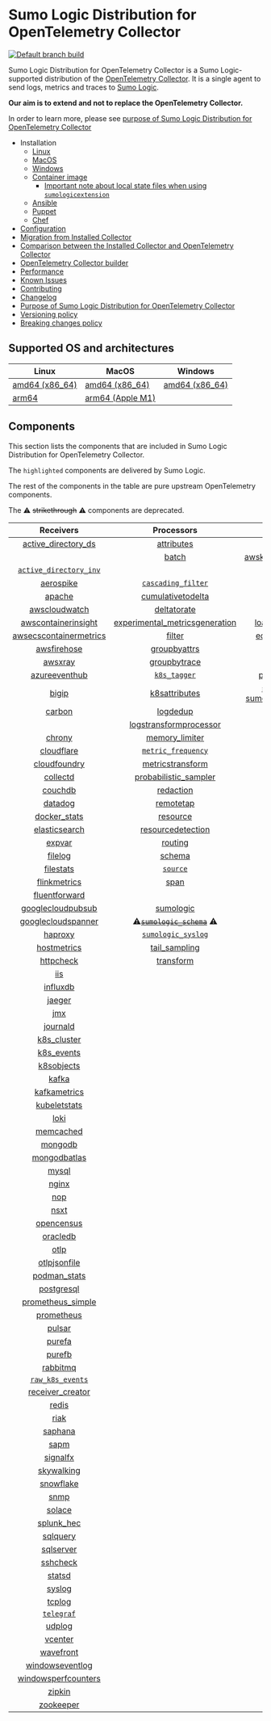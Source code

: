 # Sumo Logic Distribution for OpenTelemetry Collector

[![Default branch build](https://github.com/SumoLogic/sumologic-otel-collector/actions/workflows/dev_builds.yml/badge.svg)](https://github.com/SumoLogic/sumologic-otel-collector/actions/workflows/dev_builds.yml)

Sumo Logic Distribution for OpenTelemetry Collector is a Sumo Logic-supported distribution of the [OpenTelemetry Collector][otc_link].
It is a single agent to send logs, metrics and traces to [Sumo Logic][sumologic].

**Our aim is to extend and not to replace the OpenTelemetry Collector.**

In order to learn more, please see [purpose of Sumo Logic Distribution for OpenTelemetry Collector][purpose]

- Installation
  - [Linux][linux_installation]
  - [MacOS][macos_installation]
  - [Windows][windows_installation]
  - [Container image](/docs/installation.md#container-image)
    - [Important note about local state files when using `sumologicextension`](/docs/installation.md#important-note-about-local-state-files-when-using-sumologicextension)
  - [Ansible](/docs/installation.md#ansible)
  - [Puppet](/docs/installation.md#puppet)
  - [Chef](/docs/installation.md#chef)
- [Configuration](docs/configuration.md)
- [Migration from Installed Collector](docs/migration.md)
- [Comparison between the Installed Collector and OpenTelemetry Collector](docs/comparison.md)
- [OpenTelemetry Collector builder](./otelcolbuilder/README.md)
- [Performance]
- [Known Issues]
- [Contributing](./CONTRIBUTING.md)
- [Changelog](./CHANGELOG.md)
- [Purpose of Sumo Logic Distribution for OpenTelemetry Collector][purpose]
- [Versioning policy][versioning]
- [Breaking changes policy][breaking]

## Supported OS and architectures

| Linux                         | MacOS                         | Windows                     |
| ----------------------------- | ----------------------------- | --------------------------- |
| [amd64 (x86_64)][linux_amd64] | [amd64 (x86_64)][mac_amd64]   | [amd64 (x86_64)][win_amd64] |
| [arm64][linux_arm64]          | [arm64 (Apple M1)][mac_arm64] |                             |

## Components

This section lists the components that are included in Sumo Logic Distribution for OpenTelemetry Collector.

The `highlighted` components are delivered by Sumo Logic.

The rest of the components in the table are pure upstream OpenTelemetry components.

The ⚠️ ~~strikethrough~~ ⚠️ components are deprecated.

|                        Receivers                         |                          Processors                          |               Exporters                |                 Extensions                  |             Connectors              |
| :------------------------------------------------------: | :----------------------------------------------------------: | :------------------------------------: | :-----------------------------------------: | :---------------------------------: |
|     [active_directory_ds][activedirectorydsreceiver]     |              [attributes][attributesprocessor]               |         [awss3][awss3exporter]         |       [asapclient][asapauthextension]       |     [forward][forwardconnector]     |
|                                                          |                   [batch][batchprocessor]                    |          [awskinesisexporter]          |                                             |                                     |
|   [`active_directory_inv`][activedirectoryinvreceiver]   |                                                              |        [carbon][carbonexporter]        |                 [awsproxy]                  |       [count][countconnector]       |
|              [aerospike][aerospikereceiver]              |        [`cascading_filter`][cascadingfilterprocessor]        |         [debug][debugexporter]         |       [basicauth][basicauthextension]       |  [exceptions][exceptionsconnector]  |
|                 [apache][apachereceiver]                 |       [cumulativetodelta][cumulativetodeltaprocessor]        |          [file][fileexporter]          | [bearertokenauth][bearertokenauthextension] |    [failover][failoverconnector]    |
|          [awscloudwatch][awscloudwatchreceiver]          |             [deltatorate][deltatorateprocessor]              |         [kafka][kafkaexporter]         |           [db_storage][dbstorage]           |  [roundrobin][roundrobinconnector]  |
|    [awscontainerinsight][awscontainerinsightreceiver]    | [experimental_metricsgeneration][metricsgenerationprocessor] | [loadbalancing][loadbalancingexporter] |      [docker_observer][dockerobserver]      |     [routing][routingconnector]     |
| [awsecscontainermetrics][awsecscontainermetricsreceiver] |                  [filter][filterprocessor]                   |      [ecs_observer][ecsobserver]       |    [servicegraph][servicegraphconnector]    |                                     |
|            [awsfirehose][awsfirehosereceiver]            |            [groupbyattrs][groupbyattrsprocessor]             |          [otlp][otlpexporter]          |    [ecs_task_observer][ecstaskobserver]     | [spanmetrics][spanmetricsconnector] |
|                [awsxray][awsxrayreceiver]                |            [groupbytrace][groupbytraceprocessor]             |      [otlphttp][otlphttpexporter]      |         [file_storage][filestorage]         |                                     |
|          [azureeventhub][azureeventhubreceiver]          |                 [`k8s_tagger`][k8sprocessor]                 |    [prometheus][prometheusexporter]    |   [headerssetter][headerssetterextension]   |                                     |
|                  [bigip][bigipreceiver]                  |           [k8sattributes][k8sattributesprocessor]            |    [sumologic] [sumologicexporter]     |    [health_check][healthcheckextension]     |                                     |
|                 [carbon][carbonreceiver]                 |                [logdedup][logdedupprocessor]                 |        [syslog][syslogexporter]        |        [host_observer][hostobserver]        |                                     |
|                                                          |       [logstransformprocessor][logstransformprocessor]       |                                        |                                             |                                     |
|                 [chrony][chronyreceiver]                 |           [memory_limiter][memorylimiterprocessor]           |           [nop][nopexporter]           |       [http_forwarder][httpforwarder]       |                                     |
|             [cloudflare][cloudflarereceiver]             |        [`metric_frequency`][metricfrequencyprocessor]        |                                        |           [jaegerremotesampling]            |                                     |
|           [cloudfoundry][cloudfoundryreceiver]           |        [metricstransform][metricstransformprocessor]         |                                        |         [k8s_observer][k8sobserver]         |                                     |
|               [collectd][collectdreceiver]               |    [probabilistic_sampler][probabilisticsamplerprocessor]    |                                        |                                             |                                     |
|                [couchdb][couchdbreceiver]                |               [redaction][redactionprocessor]                |                                        |  [oauth2client][oauth2clientauthextension]  |                                     |
|                [datadog][datadogreceiver]                |               [remotetap][remotetapprocessor]                |                                        |          [oidc][oidcauthextension]          |                                     |
|           [docker_stats][dockerstatsreceiver]            |                [resource][resourceprocessor]                 |                                        |           [pprof][pprofextension]           |                                     |
|          [elasticsearch][elasticsearchreceiver]          |       [resourcedetection][resourcedetectionprocessor]        |                                        |       [sigv4auth][sigv4authextension]       |                                     |
|                 [expvar][expvarreceiver]                 |                 [routing][routingprocessor]                  |                                        |      [`sumologic`][sumologicextension]      |                                     |
|                [filelog][filelogreceiver]                |                  [schema][schemaprocessor]                   |                                        |          [zpages][zpagesextension]          |                                     |
|              [filestats][filestatsreceiver]              |                 [`source`][sourceprocessor]                  |                                        |                                             |                                     |
|           [flinkmetrics][flinkmetricsreceiver]           |                    [span][spanprocessor]                     |                                        |                                             |                                     |
|          [fluentforward][fluentforwardreceiver]          |                                                              |                                        |                                             |                                     |
|      [googlecloudpubsub][googlecloudpubsubreceiver]      |               [sumologic][sumologicprocessor]                |                                        |                                             |                                     |
|     [googlecloudspanner][googlecloudspannerreceiver]     |   ⚠️~~[`sumologic_schema`][sumologicschemaprocessor]~~ ⚠️    |                                        |                                             |                                     |
|                [haproxy][haproxyreceiver]                |        [`sumologic_syslog`][sumologicsyslogprocessor]        |                                        |                                             |                                     |
|            [hostmetrics][hostmetricsreceiver]            |            [tail_sampling][tailsamplingprocessor]            |                                        |                                             |                                     |
|              [httpcheck][httpcheckreceiver]              |               [transform][transformprocessor]                |                                        |                                             |                                     |
|                    [iis][iisreceiver]                    |                                                              |                                        |                                             |                                     |
|               [influxdb][influxdbreceiver]               |                                                              |                                        |                                             |                                     |
|                 [jaeger][jaegerreceiver]                 |                                                              |                                        |                                             |                                     |
|                    [jmx][jmxreceiver]                    |                                                              |                                        |                                             |                                     |
|               [journald][journaldreceiver]               |                                                              |                                        |                                             |                                     |
|            [k8s_cluster][k8sclusterreceiver]             |                                                              |                                        |                                             |                                     |
|             [k8s_events][k8seventsreceiver]              |                                                              |                                        |                                             |                                     |
|             [k8sobjects][k8sobjectsreceiver]             |                                                              |                                        |                                             |                                     |
|                  [kafka][kafkareceiver]                  |                                                              |                                        |                                             |                                     |
|           [kafkametrics][kafkametricsreceiver]           |                                                              |                                        |                                             |                                     |
|           [kubeletstats][kubeletstatsreceiver]           |                                                              |                                        |                                             |                                     |
|                   [loki][lokireceiver]                   |                                                              |                                        |                                             |                                     |
|              [memcached][memcachedreceiver]              |                                                              |                                        |                                             |                                     |
|                [mongodb][mongodbreceiver]                |                                                              |                                        |                                             |                                     |
|           [mongodbatlas][mongodbatlasreceiver]           |                                                              |                                        |                                             |                                     |
|                  [mysql][mysqlreceiver]                  |                                                              |                                        |                                             |                                     |
|                  [nginx][nginxreceiver]                  |                                                              |                                        |                                             |                                     |
|                    [nop][nopreceiver]                    |                                                              |                                        |                                             |                                     |
|                   [nsxt][nsxtreceiver]                   |                                                              |                                        |                                             |                                     |
|             [opencensus][opencensusreceiver]             |                                                              |                                        |                                             |                                     |
|               [oracledb][oracledbreceiver]               |                                                              |                                        |                                             |                                     |
|                   [otlp][otlpreceiver]                   |                                                              |                                        |                                             |                                     |
|           [otlpjsonfile][otlpjsonfilereceiver]           |                                                              |                                        |                                             |                                     |
|              [podman_stats][podmanreceiver]              |                                                              |                                        |                                             |                                     |
|             [postgresql][postgresqlreceiver]             |                                                              |                                        |                                             |                                     |
|      [prometheus_simple][simpleprometheusreceiver]       |                                                              |                                        |                                             |                                     |
|             [prometheus][prometheusreceiver]             |                                                              |                                        |                                             |                                     |
|                 [pulsar][pulsarreceiver]                 |                                                              |                                        |                                             |                                     |
|                 [purefa][purefareceiver]                 |                                                              |                                        |                                             |                                     |
|                 [purefb][purefbreceiver]                 |                                                              |                                        |                                             |                                     |
|               [rabbitmq][rabbitmqreceiver]               |                                                              |                                        |                                             |                                     |
|         [`raw_k8s_events`][rawk8seventsreceiver]         |                                                              |                                        |                                             |                                     |
|           [receiver_creator][receivercreator]            |                                                              |                                        |                                             |                                     |
|                  [redis][redisreceiver]                  |                                                              |                                        |                                             |                                     |
|                   [riak][riakreceiver]                   |                                                              |                                        |                                             |                                     |
|                [saphana][saphanareceiver]                |                                                              |                                        |                                             |                                     |
|                   [sapm][sapmreceiver]                   |                                                              |                                        |                                             |                                     |
|               [signalfx][signalfxreceiver]               |                                                              |                                        |                                             |                                     |
|             [skywalking][skywalkingreceiver]             |                                                              |                                        |                                             |                                     |
|              [snowflake][snowflakereceiver]              |                                                              |                                        |                                             |                                     |
|                   [snmp][snmpreceiver]                   |                                                              |                                        |                                             |                                     |
|                 [solace][solacereceiver]                 |                                                              |                                        |                                             |                                     |
|             [splunk_hec][splunkhecreceiver]              |                                                              |                                        |                                             |                                     |
|               [sqlquery][sqlqueryreceiver]               |                                                              |                                        |                                             |                                     |
|              [sqlserver][sqlserverreceiver]              |                                                              |                                        |                                             |                                     |
|               [sshcheck][sshcheckreceiver]               |                                                              |                                        |                                             |                                     |
|                 [statsd][statsdreceiver]                 |                                                              |                                        |                                             |                                     |
|                 [syslog][syslogreceiver]                 |                                                              |                                        |                                             |                                     |
|                 [tcplog][tcplogreceiver]                 |                                                              |                                        |                                             |                                     |
|              [`telegraf`][telegrafreceiver]              |                                                              |                                        |                                             |                                     |
|                 [udplog][udplogreceiver]                 |                                                              |                                        |                                             |                                     |
|                [vcenter][vcenterreceiver]                |                                                              |                                        |                                             |                                     |
|              [wavefront][wavefrontreceiver]              |                                                              |                                        |                                             |                                     |
|        [windowseventlog][windowseventlogreceiver]        |                                                              |                                        |                                             |                                     |
|    [windowsperfcounters][windowsperfcountersreceiver]    |                                                              |                                        |                                             |                                     |
|                 [zipkin][zipkinreceiver]                 |                                                              |                                        |                                             |                                     |
|              [zookeeper][zookeeperreceiver]              |                                                              |                                        |                                             |                                     |

[otc_link]: https://github.com/open-telemetry/opentelemetry-collector
[sumologic]: https://www.sumologic.com
[linux_installation]: https://help.sumologic.com/docs/send-data/opentelemetry-collector/install-collector-linux/
[macos_installation]: https://help.sumologic.com/docs/send-data/opentelemetry-collector/install-collector-macos/
[windows_installation]: https://help.sumologic.com/docs/send-data/opentelemetry-collector/install-collector-windows/
[performance]: https://help.sumologic.com/docs/send-data/opentelemetry-collector/#performance
[known issues]: https://help.sumologic.com/docs/send-data/opentelemetry-collector/troubleshooting-faq/#known-issues
[purpose]: https://help.sumologic.com/docs/send-data/opentelemetry-collector/sumo-logic-opentelemetry-vs-opentelemetry-upstream-relationship/
[versioning]: https://help.sumologic.com/docs/send-data/opentelemetry-collector/sumo-logic-opentelemetry-vs-opentelemetry-upstream-relationship/#versioning-policy
[breaking]: https://help.sumologic.com/docs/send-data/opentelemetry-collector/sumo-logic-opentelemetry-vs-opentelemetry-upstream-relationship/#versioning-policy
[linux_amd64]: ./docs/installation.md#linux-on-amd64-x86-64
[linux_arm64]: ./docs/installation.md#linux-on-arm64
[mac_amd64]: ./docs/installation.md#macos-on-amd64-x86-64
[mac_arm64]: ./docs/installation.md#macos-on-arm64-apple-m1-x86-64
[win_amd64]: ./docs/installation.md#windows
[activedirectorydsreceiver]: https://github.com/open-telemetry/opentelemetry-collector-contrib/tree/v0.124.1/receiver/activedirectorydsreceiver
[activedirectoryinvreceiver]: ./pkg/receiver/activedirectoryinvreceiver
[aerospikereceiver]: https://github.com/open-telemetry/opentelemetry-collector-contrib/tree/v0.124.1/receiver/aerospikereceiver
[apachereceiver]: https://github.com/open-telemetry/opentelemetry-collector-contrib/tree/v0.124.1/receiver/apachereceiver
[awscloudwatchreceiver]: https://github.com/open-telemetry/opentelemetry-collector-contrib/tree/v0.124.1/receiver/awscloudwatchreceiver
[awscontainerinsightreceiver]: https://github.com/open-telemetry/opentelemetry-collector-contrib/tree/v0.124.1/receiver/awscontainerinsightreceiver
[awsecscontainermetricsreceiver]: https://github.com/open-telemetry/opentelemetry-collector-contrib/tree/v0.124.1/receiver/awsecscontainermetricsreceiver
[awsfirehosereceiver]: https://github.com/open-telemetry/opentelemetry-collector-contrib/tree/v0.124.1/receiver/awsfirehosereceiver
[awsxrayreceiver]: https://github.com/open-telemetry/opentelemetry-collector-contrib/tree/v0.124.1/receiver/awsxrayreceiver
[azureeventhubreceiver]: https://github.com/open-telemetry/opentelemetry-collector-contrib/tree/v0.124.1/receiver/azureeventhubreceiver
[bigipreceiver]: https://github.com/open-telemetry/opentelemetry-collector-contrib/tree/v0.124.1/receiver/bigipreceiver
[carbonreceiver]: https://github.com/open-telemetry/opentelemetry-collector-contrib/tree/v0.124.1/receiver/carbonreceiver
[chronyreceiver]: https://github.com/open-telemetry/opentelemetry-collector-contrib/tree/v0.124.1/receiver/chronyreceiver
[cloudfoundryreceiver]: https://github.com/open-telemetry/opentelemetry-collector-contrib/tree/v0.124.1/receiver/cloudfoundryreceiver
[cloudflarereceiver]: https://github.com/open-telemetry/opentelemetry-collector-contrib/tree/v0.124.1/receiver/cloudflarereceiver
[collectdreceiver]: https://github.com/open-telemetry/opentelemetry-collector-contrib/tree/v0.124.1/receiver/collectdreceiver
[couchdbreceiver]: https://github.com/open-telemetry/opentelemetry-collector-contrib/tree/v0.124.1/receiver/couchdbreceiver
[datadogreceiver]: https://github.com/open-telemetry/opentelemetry-collector-contrib/tree/v0.124.1/receiver/datadogreceiver
[dockerstatsreceiver]: https://github.com/open-telemetry/opentelemetry-collector-contrib/tree/v0.124.1/receiver/dockerstatsreceiver
[elasticsearchreceiver]: https://github.com/open-telemetry/opentelemetry-collector-contrib/tree/v0.124.1/receiver/elasticsearchreceiver
[expvarreceiver]: https://github.com/open-telemetry/opentelemetry-collector-contrib/tree/v0.124.1/receiver/expvarreceiver
[filelogreceiver]: https://github.com/open-telemetry/opentelemetry-collector-contrib/tree/v0.124.1/receiver/filelogreceiver
[filestatsreceiver]: https://github.com/open-telemetry/opentelemetry-collector-contrib/tree/v0.124.1/receiver/filestatsreceiver
[flinkmetricsreceiver]: https://github.com/open-telemetry/opentelemetry-collector-contrib/tree/v0.124.1/receiver/flinkmetricsreceiver
[fluentforwardreceiver]: https://github.com/open-telemetry/opentelemetry-collector-contrib/tree/v0.124.1/receiver/fluentforwardreceiver
[googlecloudpubsubreceiver]: https://github.com/open-telemetry/opentelemetry-collector-contrib/tree/v0.124.1/receiver/googlecloudpubsubreceiver
[googlecloudspannerreceiver]: https://github.com/open-telemetry/opentelemetry-collector-contrib/tree/v0.124.1/receiver/googlecloudspannerreceiver
[haproxyreceiver]: https://github.com/open-telemetry/opentelemetry-collector-contrib/tree/v0.124.1/receiver/haproxyreceiver
[hostmetricsreceiver]: https://github.com/open-telemetry/opentelemetry-collector-contrib/tree/v0.124.1/receiver/hostmetricsreceiver
[httpcheckreceiver]: https://github.com/open-telemetry/opentelemetry-collector-contrib/tree/v0.124.1/receiver/httpcheckreceiver
[iisreceiver]: https://github.com/open-telemetry/opentelemetry-collector-contrib/tree/v0.124.1/receiver/iisreceiver
[influxdbreceiver]: https://github.com/open-telemetry/opentelemetry-collector-contrib/tree/v0.124.1/receiver/influxdbreceiver
[jaegerreceiver]: https://github.com/open-telemetry/opentelemetry-collector-contrib/tree/v0.124.1/receiver/jaegerreceiver
[jmxreceiver]: https://github.com/open-telemetry/opentelemetry-collector-contrib/tree/v0.124.1/receiver/jmxreceiver
[journaldreceiver]: https://github.com/open-telemetry/opentelemetry-collector-contrib/tree/v0.124.1/receiver/journaldreceiver
[k8sclusterreceiver]: https://github.com/open-telemetry/opentelemetry-collector-contrib/tree/v0.124.1/receiver/k8sclusterreceiver
[k8seventsreceiver]: https://github.com/open-telemetry/opentelemetry-collector-contrib/tree/v0.124.1/receiver/k8seventsreceiver
[k8sobjectsreceiver]: https://github.com/open-telemetry/opentelemetry-collector-contrib/tree/v0.124.1/receiver/k8sobjectsreceiver
[kafkareceiver]: https://github.com/open-telemetry/opentelemetry-collector-contrib/tree/v0.124.1/receiver/kafkareceiver
[kafkametricsreceiver]: https://github.com/open-telemetry/opentelemetry-collector-contrib/tree/v0.124.1/receiver/kafkametricsreceiver
[kubeletstatsreceiver]: https://github.com/open-telemetry/opentelemetry-collector-contrib/tree/v0.124.1/receiver/kubeletstatsreceiver
[lokireceiver]: https://github.com/open-telemetry/opentelemetry-collector-contrib/tree/v0.124.1/receiver/lokireceiver
[memcachedreceiver]: https://github.com/open-telemetry/opentelemetry-collector-contrib/tree/v0.124.1/receiver/memcachedreceiver
[mongodbreceiver]: https://github.com/open-telemetry/opentelemetry-collector-contrib/tree/v0.124.1/receiver/mongodbreceiver
[mongodbatlasreceiver]: https://github.com/open-telemetry/opentelemetry-collector-contrib/tree/v0.124.1/receiver/mongodbatlasreceiver
[mysqlreceiver]: https://github.com/open-telemetry/opentelemetry-collector-contrib/tree/v0.124.1/receiver/mysqlreceiver
[nginxreceiver]: https://github.com/open-telemetry/opentelemetry-collector-contrib/tree/v0.124.1/receiver/nginxreceiver
[nopreceiver]: https://github.com/open-telemetry/opentelemetry-collector/tree/v0.124.1/receiver/nopreceiver
[nsxtreceiver]: https://github.com/open-telemetry/opentelemetry-collector-contrib/tree/v0.124.1/receiver/nsxtreceiver
[opencensusreceiver]: https://github.com/open-telemetry/opentelemetry-collector-contrib/tree/v0.124.1/receiver/opencensusreceiver
[oracledbreceiver]: https://github.com/open-telemetry/opentelemetry-collector-contrib/tree/v0.124.1/receiver/oracledbreceiver
[otlpreceiver]: https://github.com/open-telemetry/opentelemetry-collector/tree/v0.124.1/receiver/otlpreceiver
[otlpjsonfilereceiver]: https://github.com/open-telemetry/opentelemetry-collector-contrib/tree/v0.124.1/receiver/otlpjsonfilereceiver
[podmanreceiver]: https://github.com/open-telemetry/opentelemetry-collector-contrib/tree/v0.124.1/receiver/podmanreceiver
[postgresqlreceiver]: https://github.com/open-telemetry/opentelemetry-collector-contrib/tree/v0.124.1/receiver/postgresqlreceiver
[simpleprometheusreceiver]: https://github.com/open-telemetry/opentelemetry-collector-contrib/tree/v0.124.1/receiver/simpleprometheusreceiver
[prometheusreceiver]: https://github.com/open-telemetry/opentelemetry-collector-contrib/tree/v0.124.1/receiver/prometheusreceiver
[pulsarreceiver]: https://github.com/open-telemetry/opentelemetry-collector-contrib/tree/v0.124.1/receiver/pulsarreceiver
[purefareceiver]: https://github.com/open-telemetry/opentelemetry-collector-contrib/tree/v0.124.1/receiver/purefareceiver
[purefbreceiver]: https://github.com/open-telemetry/opentelemetry-collector-contrib/tree/v0.124.1/receiver/purefbreceiver
[rabbitmqreceiver]: https://github.com/open-telemetry/opentelemetry-collector-contrib/tree/v0.124.1/receiver/rabbitmqreceiver
[rawk8seventsreceiver]: ./pkg/receiver/rawk8seventsreceiver
[receivercreator]: https://github.com/open-telemetry/opentelemetry-collector-contrib/tree/v0.124.1/receiver/receivercreator
[redisreceiver]: https://github.com/open-telemetry/opentelemetry-collector-contrib/tree/v0.124.1/receiver/redisreceiver
[riakreceiver]: https://github.com/open-telemetry/opentelemetry-collector-contrib/tree/v0.124.1/receiver/riakreceiver
[saphanareceiver]: https://github.com/open-telemetry/opentelemetry-collector-contrib/tree/v0.124.1/receiver/saphanareceiver
[sapmreceiver]: https://github.com/open-telemetry/opentelemetry-collector-contrib/tree/v0.124.1/receiver/sapmreceiver
[signalfxreceiver]: https://github.com/open-telemetry/opentelemetry-collector-contrib/tree/v0.124.1/receiver/signalfxreceiver
[skywalkingreceiver]: https://github.com/open-telemetry/opentelemetry-collector-contrib/tree/v0.124.1/receiver/skywalkingreceiver
[snmpreceiver]: https://github.com/open-telemetry/opentelemetry-collector-contrib/tree/v0.124.1/receiver/snmpreceiver
[snowflakereceiver]: https://github.com/open-telemetry/opentelemetry-collector-contrib/tree/v0.124.1/receiver/snowflakereceiver
[solacereceiver]: https://github.com/open-telemetry/opentelemetry-collector-contrib/tree/v0.124.1/receiver/solacereceiver
[splunkhecreceiver]: https://github.com/open-telemetry/opentelemetry-collector-contrib/tree/v0.124.1/receiver/splunkhecreceiver
[sqlqueryreceiver]: https://github.com/open-telemetry/opentelemetry-collector-contrib/tree/v0.124.1/receiver/sqlqueryreceiver
[sqlserverreceiver]: https://github.com/open-telemetry/opentelemetry-collector-contrib/tree/v0.124.1/receiver/sqlserverreceiver
[sshcheckreceiver]: https://github.com/open-telemetry/opentelemetry-collector-contrib/tree/v0.124.1/receiver/sshcheckreceiver
[statsdreceiver]: https://github.com/open-telemetry/opentelemetry-collector-contrib/tree/v0.124.1/receiver/statsdreceiver
[syslogreceiver]: https://github.com/open-telemetry/opentelemetry-collector-contrib/tree/v0.124.1/receiver/syslogreceiver
[tcplogreceiver]: https://github.com/open-telemetry/opentelemetry-collector-contrib/tree/v0.124.1/receiver/tcplogreceiver
[telegrafreceiver]: ./pkg/receiver/telegrafreceiver
[udplogreceiver]: https://github.com/open-telemetry/opentelemetry-collector-contrib/tree/v0.124.1/receiver/udplogreceiver
[vcenterreceiver]: https://github.com/open-telemetry/opentelemetry-collector-contrib/tree/v0.124.1/receiver/vcenterreceiver
[wavefrontreceiver]: https://github.com/open-telemetry/opentelemetry-collector-contrib/tree/v0.124.1/receiver/wavefrontreceiver
[windowseventlogreceiver]: https://github.com/open-telemetry/opentelemetry-collector-contrib/tree/v0.124.1/receiver/windowseventlogreceiver
[windowsperfcountersreceiver]: https://github.com/open-telemetry/opentelemetry-collector-contrib/tree/v0.124.1/receiver/windowsperfcountersreceiver
[zipkinreceiver]: https://github.com/open-telemetry/opentelemetry-collector-contrib/tree/v0.124.1/receiver/zipkinreceiver
[zookeeperreceiver]: https://github.com/open-telemetry/opentelemetry-collector-contrib/tree/v0.124.1/receiver/zookeeperreceiver
[attributesprocessor]: https://github.com/open-telemetry/opentelemetry-collector-contrib/tree/v0.124.1/processor/attributesprocessor
[batchprocessor]: https://github.com/open-telemetry/opentelemetry-collector/tree/v0.124.1/processor/batchprocessor
[cascadingfilterprocessor]: ./pkg/processor/cascadingfilterprocessor
[cumulativetodeltaprocessor]: https://github.com/open-telemetry/opentelemetry-collector-contrib/tree/v0.124.1/processor/cumulativetodeltaprocessor
[deltatorateprocessor]: https://github.com/open-telemetry/opentelemetry-collector-contrib/tree/v0.124.1/processor/deltatorateprocessor
[metricsgenerationprocessor]: https://github.com/open-telemetry/opentelemetry-collector-contrib/tree/v0.124.1/processor/metricsgenerationprocessor
[filterprocessor]: https://github.com/open-telemetry/opentelemetry-collector-contrib/tree/v0.124.1/processor/filterprocessor
[groupbyattrsprocessor]: https://github.com/open-telemetry/opentelemetry-collector-contrib/tree/v0.124.1/processor/groupbyattrsprocessor
[groupbytraceprocessor]: https://github.com/open-telemetry/opentelemetry-collector-contrib/tree/v0.124.1/processor/groupbytraceprocessor
[k8sprocessor]: ./pkg/processor/k8sprocessor
[k8sattributesprocessor]: https://github.com/open-telemetry/opentelemetry-collector-contrib/tree/v0.124.1/processor/k8sattributesprocessor
[logdedupprocessor]: https://github.com/open-telemetry/opentelemetry-collector-contrib/tree/v0.124.1/processor/logdedupprocessor
[logstransformprocessor]: https://github.com/open-telemetry/opentelemetry-collector-contrib/tree/v0.124.1/processor/logstransformprocessor
[memorylimiterprocessor]: https://github.com/open-telemetry/opentelemetry-collector/tree/v0.124.1/processor/memorylimiterprocessor
[metricfrequencyprocessor]: ./pkg/processor/metricfrequencyprocessor
[metricstransformprocessor]: https://github.com/open-telemetry/opentelemetry-collector-contrib/tree/v0.124.1/processor/metricstransformprocessor
[probabilisticsamplerprocessor]: https://github.com/open-telemetry/opentelemetry-collector-contrib/tree/v0.124.1/processor/probabilisticsamplerprocessor
[redactionprocessor]: https://github.com/open-telemetry/opentelemetry-collector-contrib/tree/v0.124.1/processor/redactionprocessor
[remotetapprocessor]: https://github.com/open-telemetry/opentelemetry-collector-contrib/tree/v0.124.1/processor/remotetapprocessor
[resourceprocessor]: https://github.com/open-telemetry/opentelemetry-collector-contrib/tree/v0.124.1/processor/resourceprocessor
[resourcedetectionprocessor]: https://github.com/open-telemetry/opentelemetry-collector-contrib/tree/v0.124.1/processor/resourcedetectionprocessor
[routingprocessor]: https://github.com/open-telemetry/opentelemetry-collector-contrib/tree/v0.124.1/processor/routingprocessor
[schemaprocessor]: https://github.com/open-telemetry/opentelemetry-collector-contrib/tree/v0.124.1/processor/schemaprocessor
[sourceprocessor]: ./pkg/processor/sourceprocessor
[spanprocessor]: https://github.com/open-telemetry/opentelemetry-collector-contrib/tree/v0.124.1/processor/spanprocessor
[sumologicprocessor]: https://github.com/open-telemetry/opentelemetry-collector-contrib/tree/v0.124.1/processor/sumologicprocessor
[sumologicschemaprocessor]: ./pkg/processor/sumologicschemaprocessor
[sumologicsyslogprocessor]: ./pkg/processor/sumologicsyslogprocessor
[tailsamplingprocessor]: https://github.com/open-telemetry/opentelemetry-collector-contrib/tree/v0.124.1/processor/tailsamplingprocessor
[transformprocessor]: https://github.com/open-telemetry/opentelemetry-collector-contrib/tree/v0.124.1/processor/transformprocessor
[awss3exporter]: https://github.com/open-telemetry/opentelemetry-collector-contrib/tree/v0.124.1/exporter/awss3exporter
[awskinesisexporter]: https://github.com/open-telemetry/opentelemetry-collector-contrib/tree/v0.124.1/exporter/awskinesisexporter
[carbonexporter]: https://github.com/open-telemetry/opentelemetry-collector-contrib/tree/v0.124.1/exporter/carbonexporter
[debugexporter]: https://github.com/open-telemetry/opentelemetry-collector/tree/v0.124.1/exporter/debugexporter
[fileexporter]: https://github.com/open-telemetry/opentelemetry-collector-contrib/tree/v0.124.1/exporter/fileexporter
[kafkaexporter]: https://github.com/open-telemetry/opentelemetry-collector-contrib/tree/v0.124.1/exporter/kafkaexporter
[loadbalancingexporter]: https://github.com/open-telemetry/opentelemetry-collector-contrib/tree/v0.124.1/exporter/loadbalancingexporter
[nopexporter]: https://github.com/open-telemetry/opentelemetry-collector/tree/v0.124.1/exporter/nopexporter
[otlpexporter]: https://github.com/open-telemetry/opentelemetry-collector/tree/v0.124.1/exporter/otlpexporter
[otlphttpexporter]: https://github.com/open-telemetry/opentelemetry-collector/tree/v0.124.1/exporter/otlphttpexporter
[prometheusexporter]: https://github.com/open-telemetry/opentelemetry-collector-contrib/tree/v0.124.1/exporter/prometheusexporter
[sumologicexporter]: https://github.com/open-telemetry/opentelemetry-collector-contrib/tree/v0.124.1/exporter/sumologicexporter
[syslogexporter]: https://github.com/open-telemetry/opentelemetry-collector-contrib/tree/v0.124.1/exporter/syslogexporter
[asapauthextension]: https://github.com/open-telemetry/opentelemetry-collector-contrib/tree/v0.124.1/extension/asapauthextension
[awsproxy]: https://github.com/open-telemetry/opentelemetry-collector-contrib/tree/v0.124.1/extension/awsproxy
[basicauthextension]: https://github.com/open-telemetry/opentelemetry-collector-contrib/tree/v0.124.1/extension/basicauthextension
[bearertokenauthextension]: https://github.com/open-telemetry/opentelemetry-collector-contrib/tree/v0.124.1/extension/bearertokenauthextension
[dbstorage]: https://github.com/open-telemetry/opentelemetry-collector-contrib/tree/v0.124.1/extension/storage/dbstorage
[dockerobserver]: https://github.com/open-telemetry/opentelemetry-collector-contrib/tree/v0.124.1/extension/observer/dockerobserver
[ecsobserver]: https://github.com/open-telemetry/opentelemetry-collector-contrib/tree/v0.124.1/extension/observer/ecsobserver
[ecstaskobserver]: https://github.com/open-telemetry/opentelemetry-collector-contrib/tree/v0.124.1/extension/observer/ecstaskobserver
[filestorage]: https://github.com/open-telemetry/opentelemetry-collector-contrib/tree/v0.124.1/extension/storage/filestorage
[headerssetterextension]: https://github.com/open-telemetry/opentelemetry-collector-contrib/tree/v0.124.1/extension/headerssetterextension
[healthcheckextension]: https://github.com/open-telemetry/opentelemetry-collector-contrib/tree/v0.124.1/extension/healthcheckextension
[hostobserver]: https://github.com/open-telemetry/opentelemetry-collector-contrib/tree/v0.124.1/extension/observer/hostobserver
[httpforwarder]: https://github.com/open-telemetry/opentelemetry-collector-contrib/tree/v0.124.1/extension/httpforwarderextension
[jaegerremotesampling]: https://github.com/open-telemetry/opentelemetry-collector-contrib/tree/v0.124.1/extension/jaegerremotesampling
[k8sobserver]: https://github.com/open-telemetry/opentelemetry-collector-contrib/tree/v0.124.1/extension/observer/k8sobserver
[oauth2clientauthextension]: https://github.com/open-telemetry/opentelemetry-collector-contrib/tree/v0.124.1/extension/oauth2clientauthextension
[oidcauthextension]: https://github.com/open-telemetry/opentelemetry-collector-contrib/tree/v0.124.1/extension/oidcauthextension
[pprofextension]: https://github.com/open-telemetry/opentelemetry-collector-contrib/tree/v0.124.1/extension/pprofextension
[sigv4authextension]: https://github.com/open-telemetry/opentelemetry-collector-contrib/tree/v0.124.1/extension/sigv4authextension
[sumologicextension]: ./pkg/extension/sumologicextension
[zpagesextension]: https://github.com/open-telemetry/opentelemetry-collector/tree/v0.124.1/extension/zpagesextension
[forwardconnector]: https://github.com/open-telemetry/opentelemetry-collector/tree/v0.124.1/connector/forwardconnector
[countconnector]: https://github.com/open-telemetry/opentelemetry-collector-contrib/tree/v0.124.1/connector/countconnector
[failoverconnector]: https://github.com/open-telemetry/opentelemetry-collector-contrib/tree/v0.124.1/connector/failoverconnector
[exceptionsconnector]: https://github.com/open-telemetry/opentelemetry-collector-contrib/tree/v0.124.1/connector/exceptionsconnector
[roundrobinconnector]: https://github.com/open-telemetry/opentelemetry-collector-contrib/tree/v0.124.1/connector/roundrobinconnector
[routingconnector]: https://github.com/open-telemetry/opentelemetry-collector-contrib/tree/v0.124.1/connector/routingconnector
[servicegraphconnector]: https://github.com/open-telemetry/opentelemetry-collector-contrib/tree/v0.124.1/connector/servicegraphconnector
[spanmetricsconnector]: https://github.com/open-telemetry/opentelemetry-collector-contrib/tree/v0.124.1/connector/spanmetricsconnector
